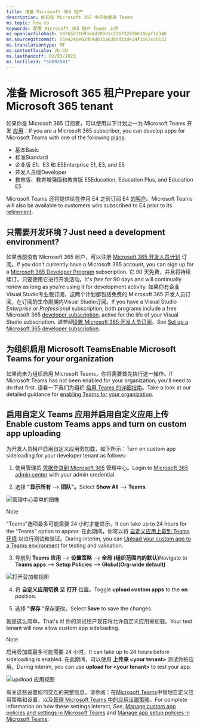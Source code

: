 ```yaml
---
title: 准备 Microsoft 365 租户
description: 如何在 Microsoft 365 中开始使用 Teams
ms.topic: how-to
keywords: 配置 Microsoft 365 租户 Teams 上传
ms.openlocfilehash: 50765271b93edd380d1c23672289b618baf1d346
ms.sourcegitcommit: 55a4246e62d69d631a63bdd33de34f1b62cc0132
ms.translationtype: MT
ms.contentlocale: zh-CN
ms.lasthandoff: 02/03/2021
ms.locfileid: "50093941"
---
```

# <a name="prepare-your-microsoft-365-tenant"></a><span data-ttu-id="4b2e9-104">准备 Microsoft 365 租户</span><span class="sxs-lookup"><span data-stu-id="4b2e9-104">Prepare your Microsoft 365 tenant</span></span>

<span data-ttu-id="4b2e9-105">如果你是 Microsoft 365 订阅者，可以使用以下计划之一为 Microsoft Teams 开发 [应用](https://products.office.com/business/compare-more-office-365-for-business-plans)：</span><span class="sxs-lookup"><span data-stu-id="4b2e9-105">If you are a Microsoft 365 subscriber, you can develop apps for Microsoft Teams with one of the following [plans](https://products.office.com/business/compare-more-office-365-for-business-plans):</span></span>

* <span data-ttu-id="4b2e9-106">基本</span><span class="sxs-lookup"><span data-stu-id="4b2e9-106">Basic</span></span>
* <span data-ttu-id="4b2e9-107">标准</span><span class="sxs-lookup"><span data-stu-id="4b2e9-107">Standard</span></span>
* <span data-ttu-id="4b2e9-108">企业版 E1、E3 和 E5</span><span class="sxs-lookup"><span data-stu-id="4b2e9-108">Enterprise E1, E3, and E5</span></span>
* <span data-ttu-id="4b2e9-109">开发人员版</span><span class="sxs-lookup"><span data-stu-id="4b2e9-109">Developer</span></span>
* <span data-ttu-id="4b2e9-110">教育版、教育增强版和教育版 E5</span><span class="sxs-lookup"><span data-stu-id="4b2e9-110">Education, Education Plus, and Education E5</span></span>

<span data-ttu-id="4b2e9-111">Microsoft Teams 还将提供给在停用 E4 之前订阅 E4 [的客户](https://support.office.com//article/important-information-for-office-365-enterprise-e4-customers-f9572348-43a2-43fa-a3d8-3b6c9c042147)。</span><span class="sxs-lookup"><span data-stu-id="4b2e9-111">Microsoft Teams will also be available to customers who subscribed to E4 prior to its [retirement](https://support.office.com//article/important-information-for-office-365-enterprise-e4-customers-f9572348-43a2-43fa-a3d8-3b6c9c042147).</span></span>

## <a name="just-need-a-development-environment"></a><span data-ttu-id="4b2e9-112">只需要开发环境？</span><span class="sxs-lookup"><span data-stu-id="4b2e9-112">Just need a development environment?</span></span>

<span data-ttu-id="4b2e9-113">如果当前没有 Microsoft 365 帐户，可以注册 [Microsoft 365 开发人员计划](https://developer.microsoft.com/microsoft-365/dev-program) 订阅。</span><span class="sxs-lookup"><span data-stu-id="4b2e9-113">If you don't currently have a Microsoft 365 account, you can sign up for a [Microsoft 365 Developer Program](https://developer.microsoft.com/microsoft-365/dev-program) subscription.</span></span> <span data-ttu-id="4b2e9-114">它 *90* 天免费，并且将持续续订，只要使用它进行开发活动。</span><span class="sxs-lookup"><span data-stu-id="4b2e9-114">It's *free* for 90 days and will continually renew as long as you're using it for development activity.</span></span> <span data-ttu-id="4b2e9-115">如果你有企业Visual Studio专业版订阅，这两个计划都包括免费的 Microsoft 365 开发人员[](https://aka.ms/MyVisualStudioBenefits)订阅，在订阅的生命周期内Visual Studio订阅。</span><span class="sxs-lookup"><span data-stu-id="4b2e9-115">If you have a Visual Studio *Enterprise* or *Professional* subscription, both programs include a free Microsoft 365 [developer subscription](https://aka.ms/MyVisualStudioBenefits), active for the life of your Visual Studio subscription.</span></span> <span data-ttu-id="4b2e9-116">*请参阅*[设置 Microsoft 365 开发人员订阅](https://docs.microsoft.com/office/developer-program/office-365-developer-program-get-started)。</span><span class="sxs-lookup"><span data-stu-id="4b2e9-116">*See* [Set up a Microsoft 365 developer subscription](https://docs.microsoft.com/office/developer-program/office-365-developer-program-get-started).</span></span>

## <a name="enable-microsoft-teams-for-your-organization"></a><span data-ttu-id="4b2e9-117">为组织启用 Microsoft Teams</span><span class="sxs-lookup"><span data-stu-id="4b2e9-117">Enable Microsoft Teams for your organization</span></span> 

<span data-ttu-id="4b2e9-118">如果尚未为组织启用 Microsoft Teams，你将需要首先执行这一操作。</span><span class="sxs-lookup"><span data-stu-id="4b2e9-118">If Microsoft Teams has not been enabled for your organization, you'll need to do that first.</span></span> <span data-ttu-id="4b2e9-119">请看一下我们为组织 [启用 Teams 的详细指南](/microsoftteams/enable-features-office-365)。</span><span class="sxs-lookup"><span data-stu-id="4b2e9-119">Take a look at our detailed guidance for [enabling Teams for your organization](/microsoftteams/enable-features-office-365).</span></span>

## <a name="enable-custom-teams-apps-and-turn-on-custom-app-uploading"></a><span data-ttu-id="4b2e9-120">启用自定义 Teams 应用并启用自定义应用上传</span><span class="sxs-lookup"><span data-stu-id="4b2e9-120">Enable custom Teams apps and turn on custom app uploading</span></span>

<span data-ttu-id="4b2e9-121">为开发人员租户启用自定义应用旁加载，如下所示：</span><span class="sxs-lookup"><span data-stu-id="4b2e9-121">Turn on custom app sideloading for your developer tenant as follows:</span></span>

1. <span data-ttu-id="4b2e9-122">使用管理员 [凭据登录到 Microsoft 365](https://admin.microsoft.com/Adminportal/Home?source=applauncher#/homepage#/) 管理中心。</span><span class="sxs-lookup"><span data-stu-id="4b2e9-122">Login to [Microsoft 365 admin center](https://admin.microsoft.com/Adminportal/Home?source=applauncher#/homepage#/) with your admin credential.</span></span> 

2. <span data-ttu-id="4b2e9-123">选择 **"显示所有**  -->  **团队"。**</span><span class="sxs-lookup"><span data-stu-id="4b2e9-123">Select **Show All** --> **Teams**.</span></span> 

![管理中心菜单的图像](~/assets/images/prepare-test-tenant/admin-center.png)

> [!Note] 
> <span data-ttu-id="4b2e9-125">"Teams"选项最多可能需要 24 小时才能显示。</span><span class="sxs-lookup"><span data-stu-id="4b2e9-125">It can take up to 24 hours for the "Teams" option to appear.</span></span> <span data-ttu-id="4b2e9-126">在此期间，你可以将 [自定义应用上载到 Teams 环境](/microsoftteams/upload-custom-apps#validate) 以进行测试和验证。</span><span class="sxs-lookup"><span data-stu-id="4b2e9-126">During interim, you can [Upload your custom app to a Teams environment](/microsoftteams/upload-custom-apps#validate) for testing and validation.</span></span>

3. <span data-ttu-id="4b2e9-127">导航到 **Teams 应用**  -->  **设置策略**  -->  **全局 (组织范围内的默认)**</span><span class="sxs-lookup"><span data-stu-id="4b2e9-127">Navigate to **Teams apps** --> **Setup Policies** --> **Global(Org-wide default)**</span></span>  

![打开旁加载视图](~/assets/images/prepare-test-tenant/turn-on-sideload.png)

4. <span data-ttu-id="4b2e9-129">将 **自定义应用切换** 至 **打开** 位置。</span><span class="sxs-lookup"><span data-stu-id="4b2e9-129">Toggle **upload custom apps** to the **on** position.</span></span>

5. <span data-ttu-id="4b2e9-130">选择 **"保存** "保存更改。</span><span class="sxs-lookup"><span data-stu-id="4b2e9-130">Select **Save** to save the changes.</span></span>

<span data-ttu-id="4b2e9-131">就是这么简单。</span><span class="sxs-lookup"><span data-stu-id="4b2e9-131">That's it!</span></span> <span data-ttu-id="4b2e9-132">你的测试租户现在将允许自定义应用旁加载。</span><span class="sxs-lookup"><span data-stu-id="4b2e9-132">Your test tenant will now allow custom app sideloading.</span></span>

> [!Note] 
> <span data-ttu-id="4b2e9-133">启用旁加载最多可能需要 24 小时。</span><span class="sxs-lookup"><span data-stu-id="4b2e9-133">It can take up to 24 hours before sideloading is enabled.</span></span> <span data-ttu-id="4b2e9-134">在此期间，可以使用 **上传来 \<your tenant>** 测试你的应用。</span><span class="sxs-lookup"><span data-stu-id="4b2e9-134">During interim, you can use **upload for \<your tenant>** to test your app.</span></span>

![updload 应用视图](~/assets/images/prepare-test-tenant/upload-for-contoso.png)

<span data-ttu-id="4b2e9-136">有关这些设置如何交互的完整信息，请参阅：在[Microsoft Teams](https://docs.microsoft.com/microsoftteams/teams-custom-app-policies-and-settings)中管理自定义应用策略和设置，以及[管理 Microsoft Teams 中的应用设置策略](https://docs.microsoft.com/microsoftteams/teams-app-setup-policies)。</span><span class="sxs-lookup"><span data-stu-id="4b2e9-136">For complete information on how these settings interact, *See*, [Manage custom app policies and settings in Microsoft Teams](https://docs.microsoft.com/microsoftteams/teams-custom-app-policies-and-settings) and [Manage app setup policies in Microsoft Teams](https://docs.microsoft.com/microsoftteams/teams-app-setup-policies).</span></span>
